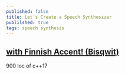 ```yaml
---
published: false
title: Let’s Create a Speech Synthesizer
publilshed: true
tags: speech synthesis
---
```

## [with Finnish Accent! (Bisqwit)](https://www.youtube.com/watch?v=Jcymn3RGkF4)

900 loc of c++17
